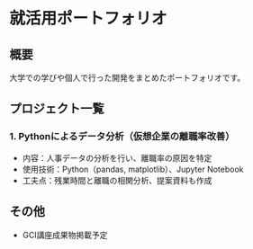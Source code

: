 # 就活用ポートフォリオ

##  概要
大学での学びや個人で行った開発をまとめたポートフォリオです。

##  プロジェクト一覧

### 1. Pythonによるデータ分析（仮想企業の離職率改善）
- 内容：人事データの分析を行い、離職率の原因を特定
- 使用技術：Python（pandas, matplotlib）、Jupyter Notebook
- 工夫点：残業時間と離職の相関分析、提案資料も作成

##  その他
- GCI講座成果物掲載予定


